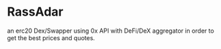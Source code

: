 # RassAdar
an erc20 Dex/Swapper using 0x API with DeFi/DeX aggregator in order to get the best prices and quotes.
